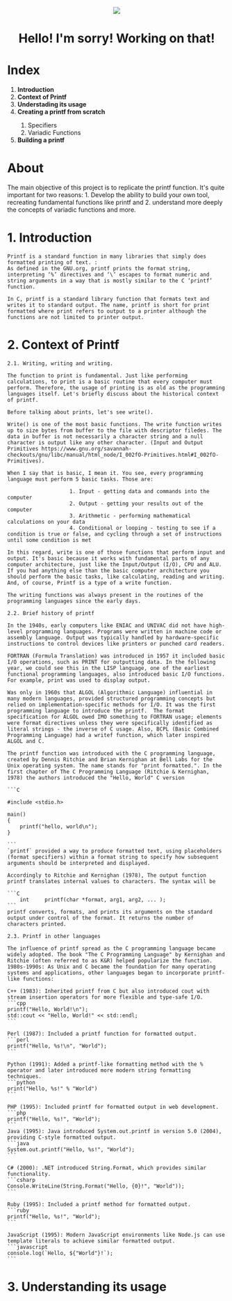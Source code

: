 <p align="center">
  <img src="https://capsule-render.vercel.app/api?type=rounded&height=300&color=gradient&text=Work%20in%20Progress" />
</p>
<h1 align="center"> Hello! I'm sorry! Working on that! </h1>

# Index
<ol>
	<li><strong>Introduction</strong></li>
	<li><strong>Context of Printf</strong></li>
	<li><strong>Understading its usage</strong></li>
	<li><strong>Creating a printf from scratch</strong></li>
	<ol>
		<li>Specifiers</li>
		<li>Variadic Functions</li>
	</ol>
	<li><strong>Building a printf</strong></li>
</ol>

# About

The main objective of this project is to replicate the printf function. It's quite important for two reasons: 1. Develop the ability to build your own tool, recreating fundamental functions like printf and 2. understand more deeply the concepts of variadic functions and more.

# 1. Introduction

	Printf is a standard function in many libraries that simply does formatted printing of text. :
	As defined in the GNU.org, printf prints the format string, interpreting ‘%’ directives and ‘\’ escapes to format numeric and string arguments in a way that is mostly similar to the C ‘printf’ function.

	In C, printf is a standard library function that formats text and writes it to standard output. The name, printf is short for print formatted where print refers to output to a printer although the functions are not limited to printer output.


# 2. Context of Printf

	2.1. Writing, writing and writing.

	The function to print is fundamental. Just like performing calculations, to print is a basic routine that every computer must perform. Therefore, the usage of printing is as old as the programming languages itself. Let's briefly discuss about the historical context of printf.

	Before talking about prints, let's see write().

	Write() is one of the most basic functions. The write function writes up to size bytes from buffer to the file with descriptor filedes. The data in buffer is not necessarily a character string and a null character is output like any other character. (Input and Output Primitives https://www.gnu.org/savannah-checkouts/gnu/libc/manual/html_node/I_002fO-Primitives.html#I_002fO-Primitives). 

	When I say that is basic, I mean it. You see, every programming language must perform 5 basic tasks. Those are: 

						1. Input - getting data and commands into the computer 
						2. Output - getting your results out of the computer
						3. Arithmetic - performing mathematical calculations on your data
						4. Conditional or looping - testing to see if a condition is true or false, and cycling through a set of instructions until some condition is met

	In this regard, write is one of those functions that perform input and output. It's basic because it works with fundamental parts of any computer architecture, just like the Input/Output (I/O), CPU and ALU. If you had anything else than the basic computer architecture you should perform the basic tasks, like calculating, reading and writing. And, of course, Printf is a type of a write function.

	The writing functions was always present in the routines of the programming languages since the early days. 

	2.2. Brief history of printf

	In the 1940s, early computers like ENIAC and UNIVAC did not have high-level programming languages. Programs were written in machine code or assembly language. Output was typically handled by hardware-specific instructions to control devices like printers or punched card readers.

	FORTRAN (Formula Translation) was introduced in 1957 it included basic I/O operations, such as PRINT for outputting data. In the following year, we could see this in the LISP language, one of the earliest functional programming languages, also introduced basic I/O functions. For example, print was used to display output.  

	Was only in 1960s that ALGOL (Algorithmic Language) influential in many modern languages, provided structured programming concepts but relied on implementation-specific methods for I/O. It was the first programming language to introduce the printf.  The format specification for ALGOL owed IMO something to FORTRAN usage; elements were format directives unless they were specifically identified as literal strings - the inverse of C usage. Also, BCPL (Basic Combined Programming Language) had a writef function, which later inspired ALGOL and C.

	The printf function was introduced with the C programming language, created by Dennis Ritchie and Brian Kernighan at Bell Labs for the Unix operating system. The name stands for "print formatted.". In the first chapter of The C Programming Language (Ritchie & Kernighan, 1978) the authors introduced the "Hello, World" C version

	```C

	#include <stdio.h>
	
	main()
	{
		printf("hello, world\n");
	}

	```
	`printf` provided a way to produce formatted text, using placeholders (format specifiers) within a format string to specify how subsequent arguments should be interpreted and displayed.

	Accordingly to Ritchie and Kernighan (1978), The output function printf translates internal values to characters. The syntax will be

	```C
		int		printf(char *format, arg1, arg2, ... );
	```
	printf converts, formats, and prints its arguments on the standard output under control of the format. It returns the number of characters printed.

	2.3. Printf in other languages

	The influence of printf spread as the C programming language became widely adopted. The book "The C Programming Language" by Kernighan and Ritchie (often referred to as K&R) helped popularize the function. 1980s-1990s: As Unix and C became the foundation for many operating systems and applications, other languages began to incorporate printf-like functions:

	C++ (1983): Inherited printf from C but also introduced cout with stream insertion operators for more flexible and type-safe I/O.
	```cpp
	printf("Hello, World!\n");
	std::cout << "Hello, World!" << std::endl;
	```

	Perl (1987): Included a printf function for formatted output.
	```perl
	printf("Hello, %s!\n", "World");
	```

	Python (1991): Added a printf-like formatting method with the % operator and later introduced more modern string formatting techniques.
	```python
	print("Hello, %s!" % "World")
	```

	PHP (1995): Included printf for formatted output in web development.
	```php
	printf("Hello, %s!", "World");
	```
	Java (1995): Java introduced System.out.printf in version 5.0 (2004), providing C-style formatted output.
	```java
	System.out.printf("Hello, %s!", "World");
	```

	C# (2000): .NET introduced String.Format, which provides similar functionality.
	```csharp
	Console.WriteLine(String.Format("Hello, {0}!", "World"));
	```

	Ruby (1995): Included a printf method for formatted output.
	```ruby
	printf("Hello, %s!", "World");
	```

	JavaScript (1995): Modern JavaScript environments like Node.js can use template literals to achieve similar formatted output.
	```javascript
	console.log(`Hello, ${"World"}!`);
	```

# 3. Understanding its usage
